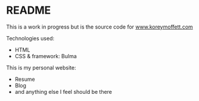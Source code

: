 # README


This is a work in progress but is the source code for www.koreymoffett.com

Technologies used:
- HTML
- CSS & framework: Bulma

This is my personal website:
- Resume
- Blog
- and anything else I feel should be there
